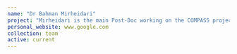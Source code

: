 ```yaml
---
name: "Dr Bahman Mirheidari"
project: "Mirheidari is the main Post-Doc working on the COMPASS project which aims to further develop the cognitive assessment system he piloted in his phd for stroke survivors."
personal_website: www.google.com
collection: team
active: current
---
```

